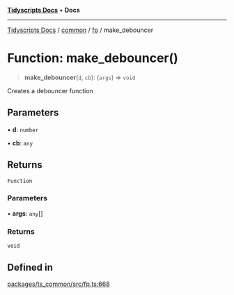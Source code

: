 [**Tidyscripts Docs**](../../../../../README.md) • **Docs**

***

[Tidyscripts Docs](../../../../../globals.md) / [common](../../../README.md) / [fp](../README.md) / make\_debouncer

# Function: make\_debouncer()

> **make\_debouncer**(`d`, `cb`): (`args`) => `void`

Creates a debouncer function

## Parameters

• **d**: `number`

• **cb**: `any`

## Returns

`Function`

### Parameters

• **args**: `any`[]

### Returns

`void`

## Defined in

[packages/ts\_common/src/fp.ts:668](https://github.com/sheunaluko/tidyscripts/blob/master/packages/ts_common/src/fp.ts#L668)
